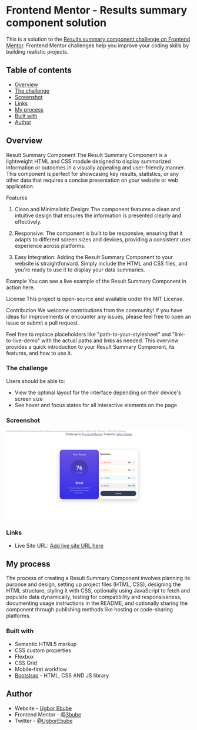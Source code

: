# Frontend Mentor - Results summary component solution

This is a solution to the [Results summary component challenge on Frontend Mentor](https://www.frontendmentor.io/challenges/results-summary-component-CE_K6s0maV). Frontend Mentor challenges help you improve your coding skills by building realistic projects.

## Table of contents

- [Overview](#overview)
- [The challenge](#the-challenge)
- [Screenshot](#screenshot)
- [Links](#links)
- [My process](#my-process)
- [Built with](#built-with)
- [Author](#author)

## Overview

Result Summary Component
The Result Summary Component is a lightweight HTML and CSS module designed to display summarized information or outcomes in a visually appealing and user-friendly manner. This component is perfect for showcasing key results, statistics, or any other data that requires a concise presentation on your website or web application.

Features

1. Clean and Minimalistic Design: The component features a clean and intuitive design that ensures the information is presented clearly and effectively.

2. Responsive: The component is built to be responsive, ensuring that it adapts to different screen sizes and devices, providing a consistent user experience across platforms.

3. Easy Integration: Adding the Result Summary Component to your website is straightforward. Simply include the HTML and CSS files, and you're ready to use it to display your data summaries.

Example
You can see a live example of the Result Summary Component in action here.

License
This project is open-source and available under the MIT License.

Contribution
We welcome contributions from the community! If you have ideas for improvements or encounter any issues, please feel free to open an issue or submit a pull request.

Feel free to replace placeholders like "path-to-your-stylesheet" and "link-to-live-demo" with the actual paths and links as needed. This overview provides a quick introduction to your Result Summary Component, its features, and how to use it.

### The challenge

Users should be able to:

- View the optimal layout for the interface depending on their device's screen size
- See hover and focus states for all interactive elements on the page

### Screenshot

![](./Screenshot.png)

### Links

- Live Site URL: [Add live site URL here](https://your-live-site-url.com)

## My process

The process of creating a Result Summary Component involves planning its purpose and design, setting up project files (HTML, CSS), designing the HTML structure, styling it with CSS, optionally using JavaScript to fetch and populate data dynamically, testing for compatibility and responsiveness, documenting usage instructions in the README, and optionally sharing the component through publishing methods like hosting or code-sharing platforms.

### Built with

- Semantic HTML5 markup
- CSS custom properties
- Flexbox
- CSS Grid
- Mobile-first workflow
- [Bootstrap](https://getbootstrap.com/docs/5.3/getting-started/introduction/) - HTML, CSS AND JS library

## Author

- Website - [Ugbor Ebube](https://www.your-site.com)
- Frontend Mentor - [@3bube](https://www.frontendmentor.io/profile/3bube)
- Twitter - [@UgborEbube](https://twitter.com/UgborEbube)
